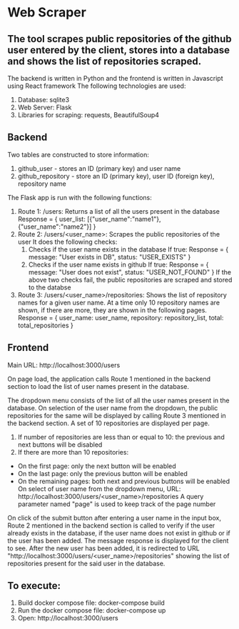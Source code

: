 # Web Scraper

## The tool scrapes public repositories of the github user entered by the client, stores into a database and shows the list of repositories scraped.

The backend is written in Python and the frontend is written in Javascript using React framework
The following technologies are used:

1. Database: sqlite3
2. Web Server: Flask
3. Libraries for scraping: requests, BeautifulSoup4

## Backend

Two tables are constructed to store information:

1. github_user - stores an ID (primary key) and user name
2. github_repository - store an ID (primary key), user ID (foreign key), repository name

The Flask app is run with the following functions:

1. Route 1: /users: Returns a list of all the users present in the database
   Response = {
   user_list: [{"user_name":"name1"}, {"user_name":"name2"}]
   }
2. Route 2: /users/<user_name>: Scrapes the public repositories of the user
   It does the following checks:
   1. Checks if the user name exists in the database
      If true: Response = {
      message: "User exists in DB",
      status: "USER_EXISTS"
      }
   2. Checks if the user name exists in github
      If true: Response = {
      message: "User does not exist",
      status: "USER_NOT_FOUND"
      }
      If the above two checks fail, the public repositories are scraped and stored to the databse
3. Route 3: /users/<user_name>/repositories: Shows the list of repository names for a given user name. At a time only 10 repository names are shown, if there are more, they are shown in the following pages.
   Response = {
   user_name: user_name,
   repository: repository_list,
   total: total_repositories
   }

## Frontend

Main URL: http://localhost:3000/users

On page load, the application calls Route 1 mentioned in the backend section to load the list of user names present in the database.

The dropdown menu consists of the list of all the user names present in the database. On selection of the user name from the dropdown, the public repositories for the same will be displayed by calling Route 3 mentioned in the backend section. A set of 10 repositories are displayed per page.

1. If number of repositories are less than or equal to 10: the previous and next buttons will be disabled
2. If there are more than 10 repositories:

- On the first page: only the next button will be enabled
- On the last page: only the previous button will be enabled
- On the remaining pages: both next and previous buttons will be enabled
  On select of user name from the dropdown menu, URL: http://localhost:3000/users/<user_name>/repositories
  A query parameter named "page" is used to keep track of the page number

On click of the submit button after entering a user name in the input box, Route 2 mentioned in the backend section is called to verify if the user already exists in the database, if the user name does not exist in github or if the user has been added. The message response is displayed for the client to see. After the new user has been added, it is redirected to URL "http://localhost:3000/users/<user_name>/repositories" showing the list of repositories present for the said user in the database.

## To execute:

1. Build docker compose file: docker-compose build
2. Run the docker compose file: docker-compose up
3. Open: http://localhost:3000/users
